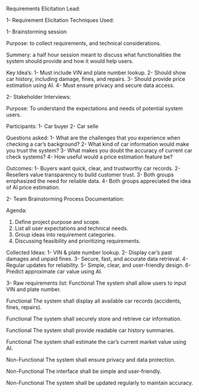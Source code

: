 Requirements Elicitation Lead:

1- Requirement Elicitation Techniques Used:

1- Brainstorming session

Purpose: to collect requirements, and technical considerations.

Summery: a half hour session meant to discuss what functionalities the system should provide and how it would help users.

Key Idea’s:
1-	Must include VIN and plate number lookup.
2-	Should show car history, including damage, fines, and repairs.
3-	Should provide price estimation using AI.
4-	Must ensure privacy and secure data access.

2- Stakeholder Interviews:

Purpose: 
To understand the expectations and needs of potential system users.

Participants: 
1-	Car buyer 
2-  Car selle

Questions asked:
1-	What are the challenges that you experience when checking a car’s background?
2-	What kind of car information would make you trust the system?
3-	What makes you doubt the accuracy of current car check systems?
4-	How useful would a price estimation feature be?

Outcomes:
1-	Buyers want quick, clear, and trustworthy car records.
2-	Resellers value transparency to build customer trust.
3-	Both groups emphasized the need for reliable data.
4-	Both groups appreciated the idea of AI price estimation.

2- Team Brainstorming Process Documentation:

Agenda:
1.	Define project purpose and scope.
2.	List all user expectations and technical needs.
3.	Group ideas into requirement categories.
4.	Discussing feasibility and prioritizing requirements.

Collected Ideas:
1-	VIN & plate number lookup.
2-	Display car’s past damages and unpaid fines.
3-	Secure, fast, and accurate data retrieval.
4-	Regular updates for reliability.
5-	Simple, clear, and user-friendly design.
6-	Predict approximate car value using AI.

3- Raw requirements list:
Functional	 The system shall allow users to input VIN and plate number.

Functional	 The system shall display all available car records (accidents, fines, repairs).

Functional	 The system shall securely store and retrieve car information.	

Functional	  The system shall provide readable car history summaries.	

Functional	  The system shall estimate the car’s current market value using AI.	

Non-Functional  The system shall ensure privacy and data protection.	

Non-Functional  The interface shall be simple and user-friendly.	

Non-Functional  The system shall be updated regularly to maintain accuracy.	

